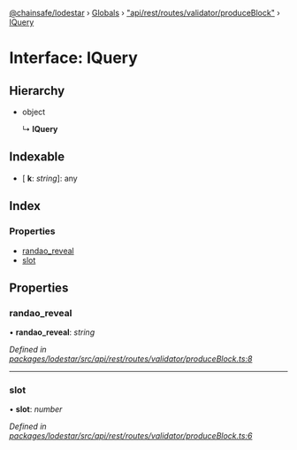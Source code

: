 [@chainsafe/lodestar](../README.md) › [Globals](../globals.md) › ["api/rest/routes/validator/produceBlock"](../modules/_api_rest_routes_validator_produceblock_.md) › [IQuery](_api_rest_routes_validator_produceblock_.iquery.md)

# Interface: IQuery

## Hierarchy

* object

  ↳ **IQuery**

## Indexable

* \[ **k**: *string*\]: any

## Index

### Properties

* [randao_reveal](_api_rest_routes_validator_produceblock_.iquery.md#randao_reveal)
* [slot](_api_rest_routes_validator_produceblock_.iquery.md#slot)

## Properties

###  randao_reveal

• **randao_reveal**: *string*

*Defined in [packages/lodestar/src/api/rest/routes/validator/produceBlock.ts:8](https://github.com/ChainSafe/lodestar/blob/c806550/packages/lodestar/src/api/rest/routes/validator/produceBlock.ts#L8)*

___

###  slot

• **slot**: *number*

*Defined in [packages/lodestar/src/api/rest/routes/validator/produceBlock.ts:6](https://github.com/ChainSafe/lodestar/blob/c806550/packages/lodestar/src/api/rest/routes/validator/produceBlock.ts#L6)*
